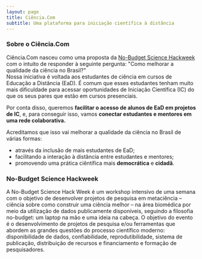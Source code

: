 ```yaml
---
layout: page
title: Ciência.Com
subtitle: Uma plataforma para iniciação científica à distância
---
```



### Sobre o Ciência.Com
Ciência.Com nasceu como uma proposta da [No-Budget Science Hackweek](https://eventos.ufrj.br/evento/no-budget-science-hackweek/)
com o intuito de responder à seguinte pergunta: "Como melhorar a qualidade da ciência no Brasil?"  
Nossa iniciativa é voltada aos estudantes de ciência em cursos de Educação a Distância (EaD). É comum que esses estudantes tenham muito mais dificuldade para acessar oportunidades de Iniciação Científica (IC) do que os seus pares que estão em cursos presenciais.

Por conta disso, queremos **facilitar o acesso de alunos de EaD em projetos de IC**, e, para conseguir isso, vamos **conectar estudantes e mentores em uma rede colaborativa.**

Acreditamos que isso vai melhorar a qualidade da ciência no Brasil de várias formas:
- através da inclusão de mais estudantes de EaD;
- facilitando a interação à distância entre estudantes e mentores;
- promovendo uma prática ciêntífica mais **democrática** e **cidadã**.

### No-Budget Science Hackweek
A No-Budget Science Hack Week é um workshop intensivo de uma semana com o objetivo de desenvolver projetos de pesquisa em metaciência – ciência sobre como construir uma ciência melhor – na área biomédica por meio da utilização de dados publicamente disponíveis, seguindo a filosofia no-budget: um laptop na mão e uma ideia na cabeça.
O objetivo do evento é o desenvolvimento de projetos de pesquisa e/ou ferramentas que abordem as grandes questões do processo científico moderno: disponibilidade de dados, confiabilidade, reprodutibilidade, sistema de publicação, distribuição de recursos e financiamento e formação de pesquisadores.
